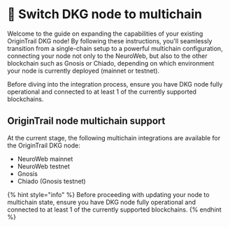 # 🔗 Switch DKG node to multichain

Welcome to the guide on expanding the capabilities of your existing OriginTrail DKG node! By following these instructions, you'll seamlessly transition from a single-chain setup to a powerful multichain configuration, connecting your node not only to the NeuroWeb, but also to the other blockchain such as Gnosis or Chiado, depending on which environment your node is currently deployed (mainnet or testnet).

Before diving into the integration process, ensure you have DKG node fully operational and connected to at least 1 of the currently supported blockchains.

## OriginTrail node multichain support

At the current stage, the following multichain integrations are available for the OriginTrail DKG node:

* NeuroWeb mainnet
* NeuroWeb testnet
* Gnosis
* Chiado (Gnosis testnet)

{% hint style="info" %}
Before proceeding with updating your node to multichain state, ensure you have DKG node fully operational and connected to at least 1 of the currently supported blockchains.
{% endhint %}

